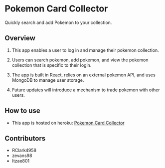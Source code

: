 # Pokemon Card Collector

Quickly search and add Pokemon to your collection. 

## Overview

1. This app enables a user to log in and manage their pokemon collection.

2. Users can search pokemon, add pokemon, and view the pokemon collection that is specific to their login.

3. The app is built in React, relies on an external pokemon API, and uses MongoDB to manage user storage.

4. Future updates will introduce a mechanism to trade pokemon with other users.

## How to use

* This app is hosted on heroku: [Pokemon Card Collector](https://evening-cliffs-22103.herokuapp.com/)

## Contributors

* RClark4958
* zevans98
* Itzae801



